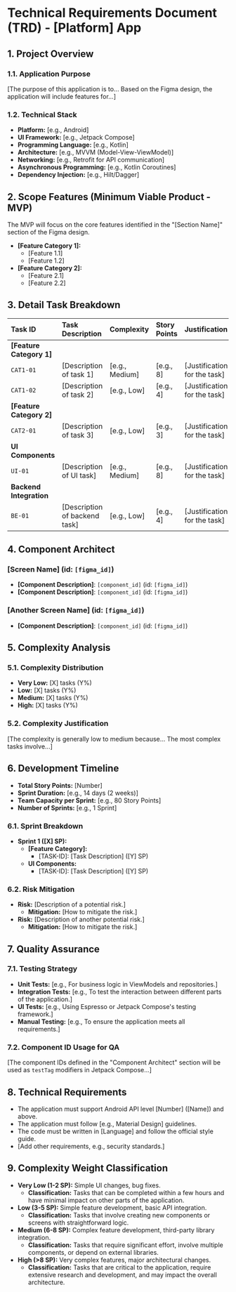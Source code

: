 # Technical Requirements Document (TRD) - [Platform] App

## 1. Project Overview

### 1.1. Application Purpose
[The purpose of this application is to... Based on the Figma design, the application will include features for...]

### 1.2. Technical Stack
*   **Platform:** [e.g., Android]
*   **UI Framework:** [e.g., Jetpack Compose]
*   **Programming Language:** [e.g., Kotlin]
*   **Architecture:** [e.g., MVVM (Model-View-ViewModel)]
*   **Networking:** [e.g., Retrofit for API communication]
*   **Asynchronous Programming:** [e.g., Kotlin Coroutines]
*   **Dependency Injection:** [e.g., Hilt/Dagger]

## 2. Scope Features (Minimum Viable Product - MVP)
The MVP will focus on the core features identified in the "[Section Name]" section of the Figma design.

*   **[Feature Category 1]:**
    *   [Feature 1.1]
    *   [Feature 1.2]
*   **[Feature Category 2]:**
    *   [Feature 2.1]
    *   [Feature 2.2]

## 3. Detail Task Breakdown

| Task ID | Task Description | Complexity | Story Points | Justification |
| :--- | :--- | :--- | :--- | :--- |
| **[Feature Category 1]** | | | | |
| `CAT1-01` | [Description of task 1] | [e.g., Medium] | [e.g., 8] | [Justification for the task] |
| `CAT1-02` | [Description of task 2] | [e.g., Low] | [e.g., 4] | [Justification for the task] |
| **[Feature Category 2]** | | | | |
| `CAT2-01` | [Description of task 3] | [e.g., Low] | [e.g., 3] | [Justification for the task] |
| **UI Components** | | | | |
| `UI-01` | [Description of UI task] | [e.g., Medium] | [e.g., 8] | [Justification for the task] |
| **Backend Integration** | | | | |
| `BE-01` | [Description of backend task] | [e.g., Low] | [e.g., 4] | [Justification for the task] |

## 4. Component Architect

### [Screen Name] (id: `[figma_id]`)
- **[Component Description]**: `[component_id]` (id: `[figma_id]`)
- **[Component Description]**: `[component_id]` (id: `[figma_id]`)

### [Another Screen Name] (id: `[figma_id]`)
- **[Component Description]**: `[component_id]` (id: `[figma_id]`)

## 5. Complexity Analysis

### 5.1. Complexity Distribution
*   **Very Low:** [X] tasks (Y%)
*   **Low:** [X] tasks (Y%)
*   **Medium:** [X] tasks (Y%)
*   **High:** [X] tasks (Y%)

### 5.2. Complexity Justification
[The complexity is generally low to medium because... The most complex tasks involve...]

## 6. Development Timeline
*   **Total Story Points:** [Number]
*   **Sprint Duration:** [e.g., 14 days (2 weeks)]
*   **Team Capacity per Sprint:** [e.g., 80 Story Points]
*   **Number of Sprints:** [e.g., 1 Sprint]

### 6.1. Sprint Breakdown
*   **Sprint 1 ([X] SP):**
    *   **[Feature Category]:**
        *   [TASK-ID]: [Task Description] ([Y] SP)
    *   **UI Components:**
        *   [TASK-ID]: [Task Description] ([Y] SP)

### 6.2. Risk Mitigation
*   **Risk:** [Description of a potential risk.]
    *   **Mitigation:** [How to mitigate the risk.]
*   **Risk:** [Description of another potential risk.]
    *   **Mitigation:** [How to mitigate the risk.]

## 7. Quality Assurance

### 7.1. Testing Strategy
*   **Unit Tests:** [e.g., For business logic in ViewModels and repositories.]
*   **Integration Tests:** [e.g., To test the interaction between different parts of the application.]
*   **UI Tests:** [e.g., Using Espresso or Jetpack Compose's testing framework.]
*   **Manual Testing:** [e.g., To ensure the application meets all requirements.]

### 7.2. Component ID Usage for QA
[The component IDs defined in the "Component Architect" section will be used as `testTag` modifiers in Jetpack Compose...]

## 8. Technical Requirements
*   The application must support Android API level [Number] ([Name]) and above.
*   The application must follow [e.g., Material Design] guidelines.
*   The code must be written in [Language] and follow the official style guide.
*   [Add other requirements, e.g., security standards.]

## 9. Complexity Weight Classification
*   **Very Low (1-2 SP):** Simple UI changes, bug fixes.
    *   **Classification:** Tasks that can be completed within a few hours and have minimal impact on other parts of the application.
*   **Low (3-5 SP):** Simple feature development, basic API integration.
    *   **Classification:** Tasks that involve creating new components or screens with straightforward logic.
*   **Medium (6-8 SP):** Complex feature development, third-party library integration.
    *   **Classification:** Tasks that require significant effort, involve multiple components, or depend on external libraries.
*   **High (>8 SP):** Very complex features, major architectural changes.
    *   **Classification:** Tasks that are critical to the application, require extensive research and development, and may impact the overall architecture.
